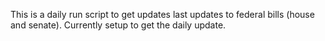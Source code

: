 This is a daily run script to get updates last updates to federal bills (house and senate). Currently setup to get the daily update.

